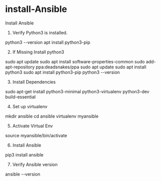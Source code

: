 # install-Ansible
Install Ansible


1. Verify Python3 is installed.

python3 --version
apt install python3-pip

2. If Missing Install python3

sudo apt update
sudo apt install software-properties-common
sudo add-apt-repository ppa:deadsnakes/ppa
sudo apt update
sudo apt install python3
sudo apt install python3-pip
python3 --version


3. Install Dependencies

sudo apt-get install python3-minimal python3-virtualenv python3-dev build-essential



4. Set up virtualenv

mkdir ansible
cd ansible
virtualenv myansible


5. Activate Virtual Env

source myansible/bin/activate



6. Install Ansible

pip3 install ansible



7. Verify Ansible version

ansible --version
